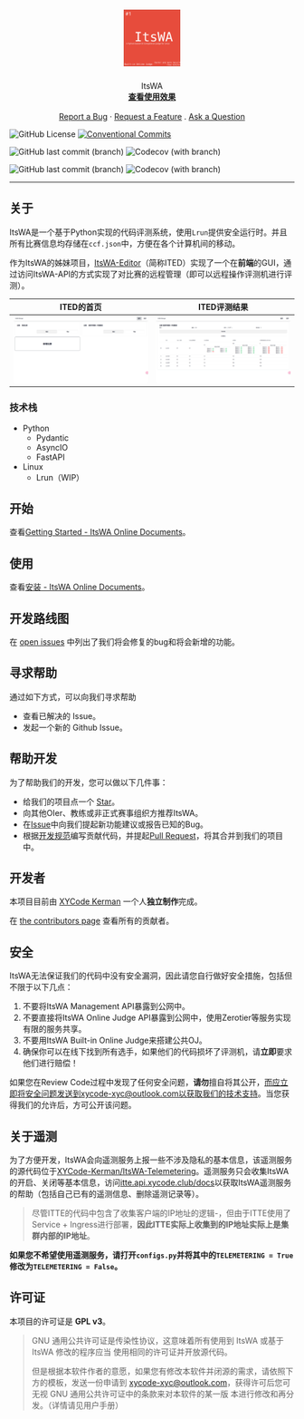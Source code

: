 <h1 align="center">
  <a href="https://github.com/XYCode-Kerman/ItsWA">
    <img src="docs/logo.svg" alt="Logo" width="100" height="100">
  </a>
</h1>

<div align="center">
  ItsWA
  <br />
  <a href="#about"><strong>查看使用效果</strong></a>
  <br />
  <br />
  <a href="https://github.com/XYCode-Kerman/ItsWA/issues/new?assignees=&labels=bug&template=01_BUG_REPORT.md&title=bug%3A+">Report a Bug</a>
  ·
  <a href="https://github.com/XYCode-Kerman/ItsWA/issues/new?assignees=&labels=enhancement&template=02_FEATURE_REQUEST.md&title=feat%3A+">Request a Feature</a>
  .
  <a href="https://github.com/XYCode-Kerman/ItsWA/issues/new?assignees=&labels=question&template=04_SUPPORT_QUESTION.md&title=support%3A+">Ask a Question</a>
</div>

![GitHub License](https://img.shields.io/github/license/XYCode-Kerman/ItsWA?style=flat-square) [![Conventional Commits](https://img.shields.io/badge/Conventional%20Commits-1.0.0-%23FE5196?logo=conventionalcommits&logoColor=white&style=flat-square)](https://conventionalcommits.org)

![GitHub last commit (branch)](https://img.shields.io/github/last-commit/XYCode-Kerman/ItsWA/master?style=flat-square&label=Last%20Commit%20on%20Master) ![Codecov (with branch)](https://img.shields.io/codecov/c/github/XYCode-Kerman/ItsWA/master?style=flat-square&label=Coverage%20on%20Master)

![GitHub last commit (branch)](https://img.shields.io/github/last-commit/XYCode-Kerman/ItsWA/develop?style=flat-square&label=Last%20Commit%20on%20Develop) ![Codecov (with branch)](https://img.shields.io/codecov/c/github/XYCode-Kerman/ItsWA/develop?style=flat-square&label=Coverage%20on%20Develop)

</div>

---

## 关于

ItsWA是一个基于Python实现的代码评测系统，使用`Lrun`提供安全运行时。并且所有比赛信息均存储在`ccf.json`中，方便在各个计算机间的移动。

作为ItsWA的姊妹项目，[ItsWA-Editor](https://github.com/XYCode-Kerman/ItsWA-Editor/)（简称ITED）实现了一个在**前端**的GUI，通过访问ItsWA-API的方式实现了对比赛的远程管理（即可以远程操作评测机进行评测）。

|                          ITED的首页                          |                         ITED评测结果                         |
| :----------------------------------------------------------: | :----------------------------------------------------------: |
| ![image-20240415134229646](./docs/images/image-20240415134229646.png) | ![image-20240415134359382](./docs/images/image-20240415134359382.png) |

### 技术栈

* Python
  * Pydantic
  * AsyncIO
  * FastAPI
* Linux
  * Lrun（WIP）

## 开始

查看[Getting Started - ItsWA Online Documents](https://docs.itswa.xycode.club/)。

## 使用

查看[安装 - ItsWA Online Documents](https://docs.itswa.xycode.club/how-to-use/install/)。

## 开发路线图

在 [open issues](https://github.com/XYCode-Kerman/ItsWA/issues) 中列出了我们将会修复的bug和将会新增的功能。

## 寻求帮助

通过如下方式，可以向我们寻求帮助

- 查看已解决的 Issue。
- 发起一个新的 Github Issue。

## 帮助开发

为了帮助我们的开发，您可以做以下几件事：

- 给我们的项目点一个 [Star](https://github.com/XYCode-Kerman/ItsWA)。
- 向其他OIer、教练或非正式赛事组织方推荐ItsWA。
- 在[Issue](https://github.com/XYCode-Kerman/ItsWA/issues)中向我们提起新功能建议或报告已知的Bug。
- 根据[开发规范](https://docs.itswa.xycode.club/develop/rules/)编写贡献代码，并提起[Pull Request](https://github.com/XYCode-Kerman/ItsWA/pulls)，将其合并到我们的项目中。

## 开发者

本项目目前由 [XYCode Kerman](https://github.com/XYCode-Kerman) 一个人**独立制作**完成。

在 [the contributors page](https://github.com/XYCode-Kerman/ItsWA/contributors) 查看所有的贡献者。

## 安全

ItsWA无法保证我们的代码中没有安全漏洞，因此请您自行做好安全措施，包括但不限于以下几点：

1. 不要将ItsWA Management API暴露到公网中。
2. 不要直接将ItsWA Online Judge API暴露到公网中，使用Zerotier等服务实现有限的服务共享。
3. 不要用ItsWA Built-in Online Judge来搭建公共OJ。
4. 确保你可以在线下找到所有选手，如果他们的代码损坏了评测机，请**立即**要求他们进行赔偿！

如果您在Review Code过程中发现了任何安全问题，**请勿**擅自将其公开，而应立即将安全问题发送到xycode-xyc@outlook.com以获取我们的技术支持。当您获得我们的允许后，方可公开该问题。

## 关于遥测

为了方便开发，ItsWA会向遥测服务上报一些不涉及隐私的基本信息，该遥测服务的源代码位于[XYCode-Kerman/ItsWA-Telemetering](https://github.com/XYCode-Kerman/ItsWA-Telemetering)。遥测服务只会收集ItsWA的开启、关闭等基本信息，访问[itte.api.xycode.club/docs](http://itte.api.xycode.club/docs)以获取ItsWA遥测服务的帮助（包括自己已有的遥测信息、删除遥测记录等）。

> 尽管ITTE的代码中包含了收集客户端的IP地址的逻辑-，但由于ITTE使用了Service + Ingress进行部署，**因此ITTE实际上收集到的IP地址实际上是集群内部的IP地址**。

**如果您不希望使用遥测服务，请打开`configs.py`并将其中的`TELEMETERING = True`修改为`TELEMETERING = False`。**

## 许可证

本项目的许可证是 **GPL v3**。

> GNU 通用公共许可证是传染性协议，这意味着所有使用到 ItsWA 或基于 ItsWA 修改的程序应当 使用相同的许可证并开放源代码。
>
> 但是根据本软件作者的意愿，如果您有修改本软件并闭源的需求，请依照下方的模板，发送一份申请到 [xycode-xyc@outlook.com](mailto:xycode-xyc@outlook.com)，获得许可后您可无视 GNU 通用公共许可证中的条款来对本软件的某一版 本进行修改和再分发。（详情请见用户手册）
